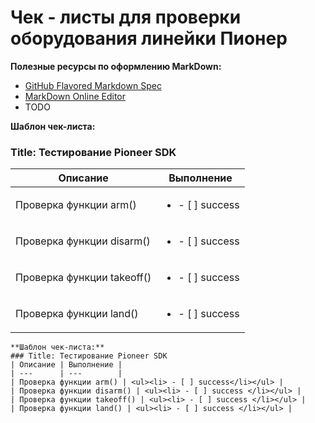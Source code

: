 # Чек - листы для проверки оборудования линейки Пионер

**Полезные ресурсы по оформлению MarkDown:**

* [GitHub Flavored Markdown Spec](https://github.github.com/gfm/)
* [MarkDown Online Editor](https://dillinger.io/)
* TODO


**Шаблон чек-листа:**
### Title: Тестирование Pioneer SDK
| Описание | Выполнение |
| ---      | ---        |
| Проверка функции arm() | <ul><li> - [ ] success</li></ul> |
| Проверка функции disarm() | <ul><li> - [ ] success </li></ul> |
| Проверка функции takeoff() | <ul><li> - [ ] success </li></ul> |
| Проверка функции land() | <ul><li> - [ ] success </li></ul> |


```
**Шаблон чек-листа:**
### Title: Тестирование Pioneer SDK
| Описание | Выполнение |
| ---      | ---        |
| Проверка функции arm() | <ul><li> - [ ] success</li></ul> |
| Проверка функции disarm() | <ul><li> - [ ] success </li></ul> |
| Проверка функции takeoff() | <ul><li> - [ ] success </li></ul> |
| Проверка функции land() | <ul><li> - [ ] success </li></ul> |
```